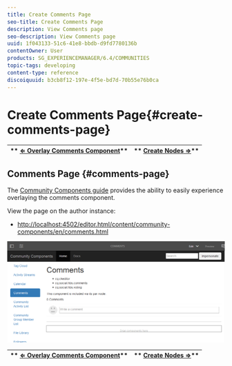 ```yaml
---
title: Create Comments Page
seo-title: Create Comments Page
description: View Comments page
seo-description: View Comments page
uuid: 1f043133-51c6-41e8-bbdb-d9fd7780136b
contentOwner: User
products: SG_EXPERIENCEMANAGER/6.4/COMMUNITIES
topic-tags: developing
content-type: reference
discoiquuid: b3cb8f12-197e-4f5e-bd7d-70b55e76b0ca
---
```


# Create Comments Page{#create-comments-page}

| ** [⇐ Overlay Comments Component](/help/communities/overlay-comments.md)** |** [Create Nodes ⇒](/help/communities/overlay-create-nodes.md)** |
|---|---|

## Comments Page {#comments-page}

The [Community Components guide](/help/communities/components-guide.md) provides the ability to easily experience overlaying the comments component.

View the page on the author instance:

* [http://localhost:4502/editor.html/content/community-components/en/comments.html](http://localhost:4502/editor.html/content/community-components/en/comments.html)

![](assets/chlimage_1-125.png)

| ** [⇐ Overlay Comments Component](/help/communities/overlay-comments.md)** |** [Create Nodes ⇒](/help/communities/overlay-create-nodes.md)** |
|---|---|


